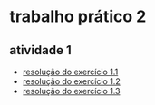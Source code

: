 # trabalho prático 2

## atividade 1

- [resolução do exercício 1.1](https://github.com/biancamip/ihc-tp2/tree/1.1)
- [resolução do exercício 1.2](https://github.com/biancamip/ihc-tp2/tree/1.2)
- [resolução do exercício 1.3](https://github.com/biancamip/ihc-tp2/tree/1.3)
